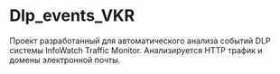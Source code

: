 # Dlp_events_VKR
Проект разработанный для автоматического анализа событий DLP системы InfoWatch Traffic Monitor. 
Анализируется HTTP трафик и домены электронной почты.
